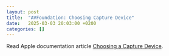 ```yaml
---
layout: post
title:  "AVFoundation: Choosing Capture Device"
date:   2025-03-03 20:03:00 +0200
categories: []
---
```

Read Apple documentation article [Choosing a Capture Device](https://developer.apple.com/documentation/avfoundation/choosing-a-capture-device).
